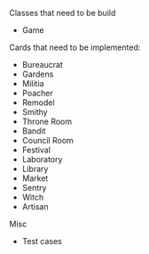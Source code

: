Classes that need to be build
- Game

Cards that need to be implemented:
- Bureaucrat
- Gardens
- Militia
- Poacher
- Remodel
- Smithy
- Throne Room
- Bandit
- Council Room
- Festival
- Laboratory
- Library
- Market
- Sentry
- Witch
- Artisan

Misc
- Test cases
